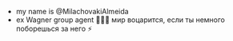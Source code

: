 - my name is @MilachovakiAlmeida
- ex Wagner group agent 🥷🏴‍☠️
 мир воцарится, если ты немного поборешься за него ⚡
<!---
MilachovakiAlmeida/MilachovakiAlmeida is a ✨ special ✨ repository because its `README.md` (this file) appears on your GitHub profile.
You can click the Preview link to take a look at your changes.
--->
